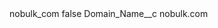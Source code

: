<?xml version="1.0" encoding="UTF-8"?>
<CustomMetadata xmlns="http://soap.sforce.com/2006/04/metadata" xmlns:xsi="http://www.w3.org/2001/XMLSchema-instance" xmlns:xsd="http://www.w3.org/2001/XMLSchema">
    <label>nobulk_com</label>
    <protected>false</protected>
    <values>
        <field>Domain_Name__c</field>
        <value xsi:type="xsd:string">nobulk.com</value>
    </values>
</CustomMetadata>

